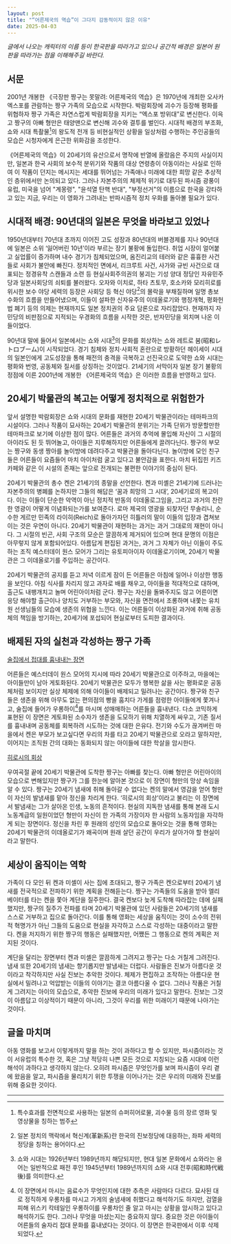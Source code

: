 ```yaml
---
layout: post
title: "“어른제국의 역습”이 그다지 감동적이지 않은 이유"
date: 2025-04-03
---
```


_글에서 나오는 캐릭터의 이름 등이 한국판을 따라가고 있으나 공간적 배경은 일본어 원판을 따라가는 점을 이해해주길 바란다._

## 서문

2001년 개봉한 《극장판 짱구는 못말려: 어른제국의 역습》은 1970년에 개최한 오사카 엑스포를 관람하는 짱구 가족의 모습으로 시작한다. 박람회장에 괴수가 등장해 평화를 위협하자 짱구 가족은 자연스럽게 박람회장을 지키는 “엑스포 방위대”로 변신한다. 이윽고 짱구의 아빠 형만은 태양맨으로 변신해 괴수와 결투를 벌인다. 시대적 배경의 부조화, 쇼와 시대 특촬물[^1]의 왕도적 전개 등 비현실적인 상황을 일상처럼 수행하는 주인공들의 모습은 시청자에게 은근한 위화감을 조성한다.

《어른제국의 역습》이 20세기의 유산으로서 명작에 반열에 올랐음은 주지의 사실이지만, 일본과 한국 사회의 보수적 분위기와 작품의 대상 연령층이 아동이라는 사실로 인하여 이 작품이 던지는 메시지는 세대를 뛰어넘는 가족애나 미래에 대한 희망 같은 추상적인 층위에서만 논의되고 있다. 그러나 자본주의의 체제적 위기로 대두된 파시즘 광풍이 유럽, 미국을 넘어 "계몽령", "윤석열 탄핵 반대", "부정선거"의 이름으로 한국을 강타하고 있는 지금, 우리는 이 영화가 그려내는 반파시즘적 정치 우화를 돌아볼 필요가 있다.

## 시대적 배경: 90년대의 일본은 무엇을 바라보고 있었나

1950년대부터 70년대 초까지 이어진 고도 성장과 80년대의 버블경제를 지나 90년대에 일본은 소위 ‘잃어버린 10년’이라 부르는 장기 불황에 돌입한다. 취업 시장이 얼어붙고 실업률이 증가하며 내수 경기가 침체되었으며, 옴진리교의 테러와 같은 흉흉한 사건들로 사회가 불안에 빠진다. 정치적인 면에서, 리크루트 사건, 사가와 규빈 사건으로 대표되는 정경유착 스캔들과 소련 등 현실사회주의권의 붕괴는 기성 양대 정당인 자유민주당과 일본사회당의 쇠퇴를 불러왔다. 오자와 이치로, 하타 츠토무, 호소카와 모리히로를 위시한 보수 야당 세력의 등장은 사회당 등 혁신 야당[^4]의 몰락을 부채질하며 일명 총보수화의 흐름을 만들어냈으며, 이들이 설파한 신자유주의 이데올로기와 행정개혁, 평화헌법 폐기 등의 의제는 현재까지도 일본 정치권의 주요 담론으로 자리잡았다. 현재까지 자민당의 비판점으로 지적되는 우경화의 흐름을 시작한 것은, 반자민당을 외치며 나온 이들이었다.

90년대 말에 들어서 일본에서는 쇼와 시대[^2]의 문화를 회상하는 쇼와 레트로 붐(昭和レトロブーム)이 시작되었다. 경기 침체와 정치·사회적 혼란으로 방황하던 헤이세이 시대의 일본인에게 고도성장을 통해 패전의 충격을 극복하고 선진국으로 도약한 쇼와 시대는 평화와 번영, 공동체와 질서를 상징하는 것이었다. 21세기의 서막이자 일본 장기 불황의 정점에 이른 2001년에 개봉한 《어른제국의 역습》은 이러한 흐름을 반영하고 있다.

## 20세기 박물관의 복고는 어떻게 정치적으로 위험한가

앞서 설명한 박람회장은 쇼와 시대의 문화를 재현한 20세기 박물관이라는 테마파크의 시설이다. 그러나 작품이 묘사하는 20세기 박물관의 분위기는 가족 단위가 방문할만한 테마파크로 보기에 이상한 점이 많다. 어른들은 과거의 추억에 몰입해 자신이 그 시절의 아이라도 된 듯 뛰어놀고, 아이들은 지루해하지만 어른들에게 끌려다닌다. 짱구의 부모는 짱구와 동생 짱아를 놀이방에 데려다주고 박물관을 돌아다닌다. 놀이방에 모인 친구들은 어른들이 요즘들어 마치 아이처럼 굴고 있다고 불안감을 표한다. 마치 뒤집힌 키즈 카페와 같은 이 시설의 존재는 앞으로 전개되는 불편한 이야기의 중심이 된다.

20세기 박물관의 총수 켄은 21세기의 종말을 선언한다. 켄과 미셸은 21세기에 드러나는 자본주의의 병폐를 논하지만 그들의 해답은 ‘꿈과 희망의 그 시대’, 20세기로의 복고이다. 이는 이들이 단순한 악역이 아닌 정치적 반동의 이데올로그임을, 그리고 과거의 찬란한 영광이 어떻게 이념화되는가를 보여준다. 로마 제국의 영광을 되찾자던 무솔리니, 순수한 게르만 민족의 라이히(Reich)로 돌아가자던 히틀러의 말이 이들의 입장과 겹쳐보이는 것은 우연이 아니다. 20세기 박물관이 재현하는 과거는 과거 그대로의 재현이 아니다. 그 시절의 빈곤, 사회 구조의 모순은 깔끔하게 제거되어 있으며 현대 문명의 이점은 아무렇지 않게 포함되어있다. 아름답게 편집된 과거는, 과거 그 자체가 아닌 이들이 주도하는 조직 예스터데이 원스 모어가 그리는 유토피아이자 이데올로기이며, 20세기 박물관은 그 이데올로기를 주입하는 공간이다.

20세기 박물관의 공지를 듣고 저녁 이르게 잠이 든 어른들은 아침에 일어나 이상한 행동을 보인다. 아침 식사를 차리지 않고 과자로 배를 채우고, 아이들을 적대적으로 대하며, 출근도 내팽개치고 놀며 어린아이처럼 군다. 짱구는 자신을 돌봐주지도 않고 어른이면 응당 해야할 출근이나 양치도 거부하는 부모와, 자신을 면전에서 조롱하며 내쫓는 유치원 선생님들의 모습에 생존의 위협을 느낀다. 이는 어른들이 이상화된 과거에 취해 공동체의 책임을 방기하는, 20세기에 포섭되어 현실로부터 도피한 결과이다.

## 배제된 자의 실천과 각성하는 짱구 가족

[술집에서 접대를 흉내내는 장면](https://www.youtube.com/watch?v=3lDq4IvYEzU)

어른들은 예스터데이 원스 모어의 지시에 따라 20세기 박물관으로 이주하고, 마을에는 아이들만이 남아 게토화된다. 20세기 박물관은 모두가 행복한 삶을 사는 평화로운 공동체처럼 보이지만 실상 체제에 의해 아이들이 배제되고 밀려나는 공간이다. 짱구와 친구들은 생존을 위해 아무도 없는 편의점의 빵을 훔치다 가게를 점령한 아이들에게 쫓겨나고, 술집에 들어가 우롱하이[^3]를 마시며 성매매하는 어른들을 흉내낸다. 다소 코믹하게 표현된 이 장면은 게토화된 소수자가 생존을 도모하기 위해 치열하게 싸우고, 기존 질서를 흉내내며 공동체를 회복하려 시도하는 것에 대한 은유다. 전기와 수도가 끊겨버린 마을에서 켄은 부모가 보고싶다면 우리의 차를 타고 20세기 박물관으로 오라고 말하지만, 이어지는 조직원 간의 대화는 동화되지 않는 아이들에 대한 학살을 암시한다.

[히로시의 회상](https://www.youtube.com/watch?v=pqZciXzAKyg)

우여곡절 끝에 20세기 박물관에 도착한 짱구는 아빠를 찾는다. 아빠 형만은 어린아이의 모습으로 변해있지만 짱구가 그를 한눈에 알아본 것으로 이 장면이 형만의 망상 속임을 알 수 있다. 짱구는 20세기 냄새에 취해 돌아갈 수 없다는 켄의 말에서 영감을 얻어 형만이 자신의 발냄새를 맡아 정신을 차리게 한다. ‘히로시의 회상’이라고 불리는 이 장면에서 발냄새는 그가 살아온 인생, 노동의 흔적이다. 현실의 지독한 냄새를 통해 본래 도시 노동계급의 일원이었던 형만이 자신이 한 가족의 가장이자 한 사람의 노동자임을 자각하게 되는 장면이다. 정신을 차린 후 원래의 성인의 모습으로 돌아오는 것을 통해 영화는 20세기 박물관의 이데올로기가 왜곡이며 원래 살던 공간이 우리가 살아가야 할 현실이라고 말한다.

## 세상이 움직이는 역학

가족이 다 모인 뒤 켄과 미셸이 사는 집에 초대되고, 짱구 가족은 켄으로부터 20세기 냄새를 전국적으로 전파하기 위한 계획을 전해듣는다. 짱구는 가족들의 도움을 받아 엘리베이터를 타는 켄을 쫓아 계단을 질주한다. 결국 켄보다 늦게 도착해 따라잡는 데에 실패했지만, 짱구의 질주가 전파를 타며 20세기 박물관에 있던 사람들은 20세기의 냄새를 스스로 거부하고 집으로 돌아간다. 이를 통해 영화는 세상을 움직이는 것이 소수의 전위적 혁명가가 아닌 그들의 도움으로 현실을 자각하고 스스로 각성하는 대중이라고 말한다. 켄을 저지하기 위한 짱구의 행동은 실패했지만, 어쨌든 그 행동으로 켄의 계획은 저지된 것이다.

계단을 달리는 장면부터 켄과 미셸은 깔끔하게 그려지고 짱구는 다소 거칠게 그려진다. 냄새 또한 20세기의 냄새는 향기롭지만 발냄새는 더럽다. 사람들은 진보가 아름다운 것이라고 착각하지만 사실 진보는 추악한 것이다. 체제가 편집하고 조작하는 아름다운 현실에서 밀려나고 억압받는 이들의 이야기는 결코 아름다울 수 없다. 그러나 작품은 거칠게 그려지는 아이의 모습으로, 추악한 진보에 우리의 미래가 있다고 말한다. 진보는 그것이 아름답고 이상적이기 때문이 아니라, 그것이 우리를 위한 미래이기 때문에 나아가는 것이다.

## 글을 마치며

아동 영화를 보고서 이렇게까지 말을 하는 것이 과하다고 할 수 있지만, 파시즘이라는 것이 서유럽의 특수한 것, 혹은 그냥 적당히 나쁜 모든 것으로 지칭되는 요즘 시대에 이런 해석이 과하다고 생각하지 않는다. 오히려 파시즘은 무엇인가를 보며 파시즘이 우리 곁에 왔음을 알고, 파시즘을 물리치기 위한 투쟁을 이어나가는 것은 우리의 미래와 진보를 위해 중요한 것이다.

---

[^1]: 특수효과를 전면적으로 사용하는 일본의 슈퍼히어로물, 괴수물 등의 장르 영화 및 영상물을 칭하는 범주
[^4]: 일본 정치의 맥락에서 혁신계(革新系)란 한국의 진보정당에 대응하는, 좌파 세력의 정당을 칭하는 용어이다.
[^2]: 쇼와 시대는 1926년부터 1989년까지 해당되지만, 현대 일본 문화에서 쇼와라는 용어는 일반적으로 패전 후인 1945년부터 1989년까지의 쇼와 시대 전후(昭和時代戦後)를 의미한다.
[^3]: 이 장면에서 마시는 음료수가 무엇인지에 대한 추측은 사람마다 다르다. 묘사된 대로 정직하게 우롱차를 마시고 가게의 술냄새에 취했다고 해석하기도 하지만, 검열을 피해 위스키 칵테일인 우롱하이를 우롱차인 줄 알고 마시는 상황을 암시하고 있다고 해석하기도 한다. 그러나 무엇을 마셨는지는 중요하지 않다. 중요한 것은 아이들이 어른들의 술자리 접대 문화를 흉내냈다는 것이다. 이 장면은 한국판에서 이후 삭제되었다.

